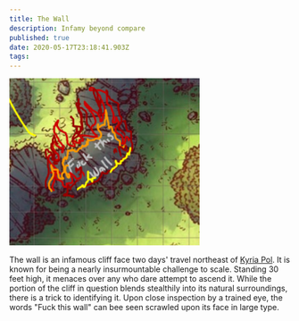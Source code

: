 ```yaml
---
title: The Wall
description: Infamy beyond compare
published: true
date: 2020-05-17T23:18:41.903Z
tags: 
---
```


![wall.png](/wall.png)

The wall is an infamous cliff face two days' travel northeast of [Kyria Pol](/locations/kyria-pol).  It is known for being a nearly insurmountable challenge to scale.  Standing 30 feet high, it menaces over any who dare attempt to ascend it.  While the portion of the cliff in question blends stealthily into its natural surroundings, there is a trick to identifying it.  Upon close inspection by a trained eye, the words "Fuck this wall" can bee seen scrawled upon its face in large type.  